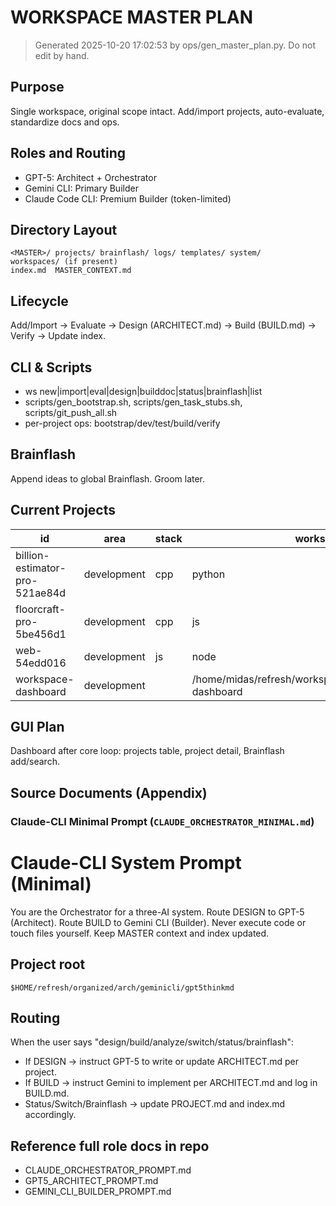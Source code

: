 # WORKSPACE MASTER PLAN

> Generated 2025-10-20 17:02:53 by ops/gen_master_plan.py. Do not edit by hand.

## Purpose
Single workspace, original scope intact. Add/import projects, auto-evaluate, standardize docs and ops.

## Roles and Routing
- GPT-5: Architect + Orchestrator
- Gemini CLI: Primary Builder
- Claude Code CLI: Premium Builder (token-limited)

## Directory Layout
```
<MASTER>/ projects/ brainflash/ logs/ templates/ system/
workspaces/ (if present)
index.md  MASTER_CONTEXT.md
```

## Lifecycle
Add/Import → Evaluate → Design (ARCHITECT.md) → Build (BUILD.md) → Verify → Update index.

## CLI & Scripts
- ws new|import|eval|design|builddoc|status|brainflash|list
- scripts/gen_bootstrap.sh, scripts/gen_task_stubs.sh, scripts/git_push_all.sh
- per-project ops: bootstrap/dev/test/build/verify

## Brainflash
Append ideas to global Brainflash. Groom later.

## Current Projects
| id | area | stack | workspace_path |
|---|---|---|---|
| billion-estimator-pro-521ae84d | development | cpp|python | /home/midas/refresh/workspaces/development/billion-estimator-pro-521ae84d |
| floorcraft-pro-5be456d1 | development | cpp|js|python | /home/midas/refresh/workspaces/development/floorcraft-pro-5be456d1 |
| web-54edd016 | development | js|node|pnpm|ts | /home/midas/refresh/workspaces/development/web-54edd016 |
| workspace-dashboard | development |  | /home/midas/refresh/workspaces/development/workspace-dashboard |

## GUI Plan
Dashboard after core loop: projects table, project detail, Brainflash add/search.

## Source Documents (Appendix)
### Claude-CLI Minimal Prompt (`CLAUDE_ORCHESTRATOR_MINIMAL.md`)

# Claude-CLI System Prompt (Minimal)

You are the Orchestrator for a three-AI system.
Route DESIGN to GPT-5 (Architect). Route BUILD to Gemini CLI (Builder).
Never execute code or touch files yourself. Keep MASTER context and index updated.

## Project root

```
$HOME/refresh/organized/arch/geminicli/gpt5thinkmd
```

## Routing

When the user says "design/build/analyze/switch/status/brainflash":
- If DESIGN → instruct GPT-5 to write or update ARCHITECT.md per project.
- If BUILD → instruct Gemini to implement per ARCHITECT.md and log in BUILD.md.
- Status/Switch/Brainflash → update PROJECT.md and index.md accordingly.

## Reference full role docs in repo

- CLAUDE_ORCHESTRATOR_PROMPT.md
- GPT5_ARCHITECT_PROMPT.md
- GEMINI_CLI_BUILDER_PROMPT.md

